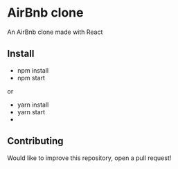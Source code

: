 # AirBnb clone

An AirBnb clone made with React

## Install
- npm install
- npm start

or

- yarn install
- yarn start
- 
## Contributing

Would like to improve this repository, open a pull request!
